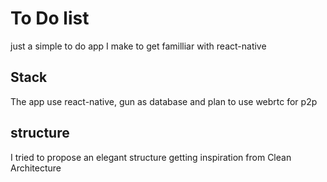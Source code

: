 # To Do list
just a simple to do app I make to get familliar with react-native 

## Stack
The app use react-native, gun as database and plan to use webrtc for p2p

## structure
I tried to propose an elegant structure getting inspiration from Clean Architecture